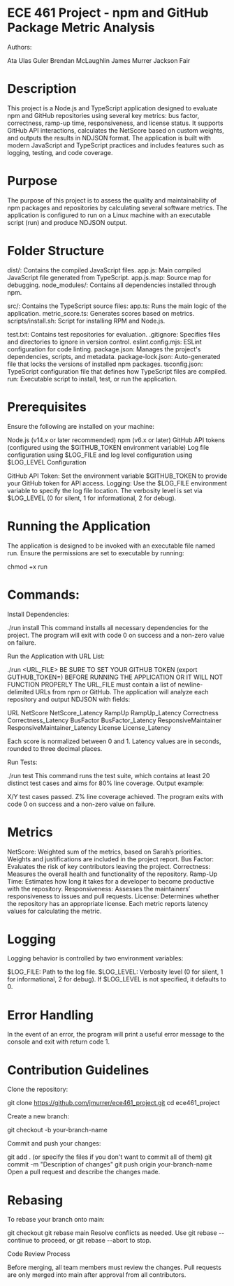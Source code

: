 # ECE 461 Project - npm and GitHub Package Metric Analysis

Authors:

Ata Ulas Guler
Brendan McLaughlin
James Murrer
Jackson Fair

# Description

This project is a Node.js and TypeScript application designed to evaluate npm and GitHub repositories using several key metrics: bus factor, correctness, ramp-up time, responsiveness, and license status. It supports GitHub API interactions, calculates the NetScore based on custom weights, and outputs the results in NDJSON format. The application is built with modern JavaScript and TypeScript practices and includes features such as logging, testing, and code coverage.

# Purpose

The purpose of this project is to assess the quality and maintainability of npm packages and repositories by calculating several software metrics. The application is configured to run on a Linux machine with an executable script (run) and produce NDJSON output.

# Folder Structure

dist/: Contains the compiled JavaScript files.
app.js: Main compiled JavaScript file generated from TypeScript.
app.js.map: Source map for debugging.
node_modules/: Contains all dependencies installed through npm.

src/: Contains the TypeScript source files:
app.ts: Runs the main logic of the application.
metric_score.ts: Generates scores based on metrics.
scripts/install.sh: Script for installing RPM and Node.js.

test.txt: Contains test repositories for evaluation.
.gitignore: Specifies files and directories to ignore in version control.
eslint.config.mjs: ESLint configuration for code linting.
package.json: Manages the project's dependencies, scripts, and metadata.
package-lock.json: Auto-generated file that locks the versions of installed npm packages.
tsconfig.json: TypeScript configuration file that defines how TypeScript files are compiled.
run: Executable script to install, test, or run the application.

# Prerequisites

Ensure the following are installed on your machine:

Node.js (v14.x or later recommended)
npm (v6.x or later)
GitHub API tokens (configured using the $GITHUB_TOKEN environment variable)
Log file configuration using $LOG_FILE and log level configuration using $LOG_LEVEL
Configuration

GitHub API Token: Set the environment variable $GITHUB_TOKEN to provide your GitHub token for API access.
Logging: Use the $LOG_FILE environment variable to specify the log file location. The verbosity level is set via $LOG_LEVEL (0 for silent, 1 for informational, 2 for debug).

# Running the Application

The application is designed to be invoked with an executable file named run. Ensure the permissions are set to executable by running:

chmod +x run

# Commands:
Install Dependencies:

./run install
This command installs all necessary dependencies for the project. The program will exit with code 0 on success and a non-zero value on failure.

Run the Application with URL List:

./run <URL_FILE>
BE SURE TO SET YOUR GITHUB TOKEN (export GUTHUB_TOKEN=<your token>) BEFORE RUNNING THE APPLICATION OR IT WILL NOT FUNCTION PROPERLY
The URL_FILE must contain a list of newline-delimited URLs from npm or GitHub. The application will analyze each repository and output NDJSON with fields:

URL
NetScore
NetScore_Latency
RampUp
RampUp_Latency
Correctness
Correctness_Latency
BusFactor
BusFactor_Latency
ResponsiveMaintainer
ResponsiveMaintainer_Latency
License
License_Latency

Each score is normalized between 0 and 1. Latency values are in seconds, rounded to three decimal places.

Run Tests:

./run test
This command runs the test suite, which contains at least 20 distinct test cases and aims for 80% line coverage. Output example:

X/Y test cases passed. Z% line coverage achieved.
The program exits with code 0 on success and a non-zero value on failure.

# Metrics

NetScore: Weighted sum of the metrics, based on Sarah’s priorities. Weights and justifications are included in the project report.
Bus Factor: Evaluates the risk of key contributors leaving the project.
Correctness: Measures the overall health and functionality of the repository.
Ramp-Up Time: Estimates how long it takes for a developer to become productive with the repository.
Responsiveness: Assesses the maintainers’ responsiveness to issues and pull requests.
License: Determines whether the repository has an appropriate license.
Each metric reports latency values for calculating the metric.

# Logging

Logging behavior is controlled by two environment variables:

$LOG_FILE: Path to the log file.
$LOG_LEVEL: Verbosity level (0 for silent, 1 for informational, 2 for debug).
If $LOG_LEVEL is not specified, it defaults to 0.

# Error Handling

In the event of an error, the program will print a useful error message to the console and exit with return code 1.

# Contribution Guidelines

Clone the repository:

git clone https://github.com/jmurrer/ece461_project.git
cd ece461_project

Create a new branch:

git checkout -b your-branch-name

Commit and push your changes:

git add . (or specify the files if you don't want to commit all of them)
git commit -m "Description of changes"
git push origin your-branch-name
Open a pull request and describe the changes made.

# Rebasing

To rebase your branch onto main:


git checkout <branch-name>
git rebase main
Resolve conflicts as needed. Use git rebase --continue to proceed, or git rebase --abort to stop.

Code Review Process

Before merging, all team members must review the changes. Pull requests are only merged into main after approval from all contributors.
